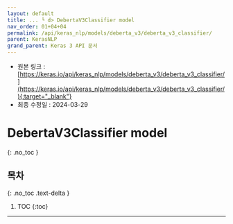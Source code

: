 ```yaml
---
layout: default
title: ... └ d> DebertaV3Classifier model
nav_order: 01+04+04
permalink: /api/keras_nlp/models/deberta_v3/deberta_v3_classifier/
parent: KerasNLP
grand_parent: Keras 3 API 문서
---
```


* 원본 링크 : [https://keras.io/api/keras_nlp/models/deberta_v3/deberta_v3_classifier/](https://keras.io/api/keras_nlp/models/deberta_v3/deberta_v3_classifier/){:target="_blank"}
* 최종 수정일 : 2024-03-29

# DebertaV3Classifier model
{: .no_toc }

## 목차
{: .no_toc .text-delta }

1. TOC
{:toc}

---
